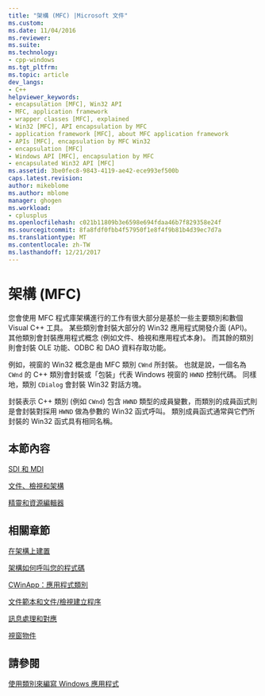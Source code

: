 ```yaml
---
title: "架構 (MFC) |Microsoft 文件"
ms.custom: 
ms.date: 11/04/2016
ms.reviewer: 
ms.suite: 
ms.technology:
- cpp-windows
ms.tgt_pltfrm: 
ms.topic: article
dev_langs:
- C++
helpviewer_keywords:
- encapsulation [MFC], Win32 API
- MFC, application framework
- wrapper classes [MFC], explained
- Win32 [MFC], API encapsulation by MFC
- application framework [MFC], about MFC application framework
- APIs [MFC], encapsulation by MFC Win32
- encapsulation [MFC]
- Windows API [MFC], encapsulation by MFC
- encapsulated Win32 API [MFC]
ms.assetid: 3be0fec8-9843-4119-ae42-ece993ef500b
caps.latest.revision: 
author: mikeblome
ms.author: mblome
manager: ghogen
ms.workload:
- cplusplus
ms.openlocfilehash: c021b11809b3e6598e694fdaa46b7f829358e24f
ms.sourcegitcommit: 8fa8fdf0fbb4f57950f1e8f4f9b81b4d39ec7d7a
ms.translationtype: MT
ms.contentlocale: zh-TW
ms.lasthandoff: 12/21/2017
---
```

# <a name="framework-mfc"></a>架構 (MFC)
您會使用 MFC 程式庫架構進行的工作有很大部分是基於一些主要類別和數個 Visual C++ 工具。 某些類別會封裝大部分的 Win32 應用程式開發介面 (API)。 其他類別會封裝應用程式概念 (例如文件、檢視和應用程式本身)。 而其餘的類別則會封裝 OLE 功能、ODBC 和 DAO 資料存取功能。  
  
 例如，視窗的 Win32 概念是由 MFC 類別 `CWnd` 所封裝。 也就是說，一個名為 `CWnd` 的 C++ 類別會封裝或「包裝」代表 Windows 視窗的 `HWND` 控制代碼。 同樣地，類別 `CDialog` 會封裝 Win32 對話方塊。  
  
 封裝表示 C++ 類別 (例如 `CWnd`) 包含 `HWND` 類型的成員變數，而類別的成員函式則是會封裝對採用 `HWND` 做為參數的 Win32 函式呼叫。 類別成員函式通常與它們所封裝的 Win32 函式具有相同名稱。  
  
## <a name="in-this-section"></a>本節內容  
 [SDI 和 MDI](../mfc/sdi-and-mdi.md)  
  
 [文件、檢視和架構](../mfc/documents-views-and-the-framework.md)  
  
 [精靈和資源編輯器](../mfc/wizards-and-the-resource-editors.md)  
  
## <a name="in-related-sections"></a>相關章節  
 [在架構上建置](../mfc/building-on-the-framework.md)  
  
 [架構如何呼叫您的程式碼](../mfc/how-the-framework-calls-your-code.md)  
  
 [CWinApp：應用程式類別](../mfc/cwinapp-the-application-class.md)  
  
 [文件範本和文件/檢視建立程序](../mfc/document-templates-and-the-document-view-creation-process.md)  
  
 [訊息處理和對應](../mfc/message-handling-and-mapping.md)  
  
 [視窗物件](../mfc/window-objects.md)  
  
## <a name="see-also"></a>請參閱  
 [使用類別來編寫 Windows 應用程式](../mfc/using-the-classes-to-write-applications-for-windows.md)
